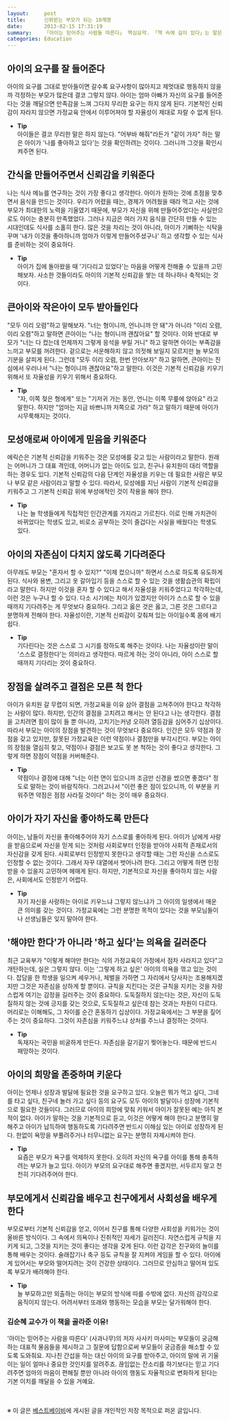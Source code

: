 ```yaml
---
layout:     post
title:      신뢰받는 부모가 되는 10계명
date:       2013-02-15 17:31:19
summary:    「아이는 믿어주는 사람들 따른다」 핵심요약. 「책 속에 길이 있다」는 말은 아이 키우는 부모들에게도 예외가 아니다. 책 속에는 아이들의 특성과 행동에 따라 어떻게 지도하고 무엇을 가르쳐야 할지 그 방법이 담겨져 있어 좋은 부모가 되는 길을 열어준다. 막무가내식 육아가 아니라 과학적이고 행동으로 실천하는 육아를 통해 아이들에게 존경받는 부모, 신뢰받는 부모가 될 수 있다. 
categories: Education
---
```


## 아이의 요구를 잘 들어준다

아이의 요구를 그대로 받아들이면 갈수록 요구사항이 많아지고 제멋대로 행동하지 않을까 걱정하는 부모가 많은데 결코 그렇지 않다. 아이는 엄마 아빠가 자신의 요구를 들어준다는 것을 깨달으면 만족감을 느껴 그다지 무리한 요구는 하지 않게 된다. 기본적인 신뢰감이 자라지 않으면 가정교육 안에서 이루어져야 할 자율성이 제대로 자랄 수 없게 된다.

* **Tip**      
아이들은 결코 무리한 말은 하지 않는다. "어부바 해줘"라든가 "같이 가자" 하는 말은 아이가 '나를 좋아하고 있다'는 것을 확인하려는 것이다. 그러니까 그것을 확인시켜주면 된다.



## 간식을 만들어주면서 신뢰감을 키워준다

나는 식사 메뉴를 연구하는 것이 가장 좋다고 생각한다. 아이가 원하는 것에 초점을 맞추면서 음식을 만드는 것이다. 우리가 어렸을 때는, 경제가 어려웠을 때라 먹고 사는 것에 부모가 최대한의 노력을 기울였기 때문에, 부모가 자신을 위해 만들어주었다는 사실만으로도 아이는 충분히 만족했었다. 그러나 지금은 여러 가지 음식을 간단히 만들 수 있는 시대인데도 식사를 소홀히 한다. 많은 것을 차리는 것이 아니라, 아이가 기뻐하는 식탁을 꾸며 '내가 이것을 좋아하니까 엄마가 이렇게 만들어주셨구나' 하고 생각할 수 있는 식사를 준비하는 것이 중요하다.

* **Tip**      
아이가 집에 돌아왔을 때 '기다리고 있었다'는 마음을 어떻게 전해줄 수 있을까 고민해보자. 사소한 것들이라도 아이의 기본적 신뢰감을 쌓는 데 하나하나 축적되는 것이다.


## 큰아이와 작은아이 모두 받아들인다

"모두 이리 오렴"하고 말해보자. "너는 형이니까, 언니니까 안 돼"가 아니라 "이리 오렴, 이리 오렴"하고 말하면 큰아이는 "나는 형이니까 괜찮아요" 할 것이다. 이와 반대로 부모가 "너는 다 컸는데 언제까지 그렇게 응석을 부릴 거니" 하고 말하면 아이는 부족감을 느끼고 부모를 꺼려한다. 겉으로는 서운해하지 않고 의젓해 보일지 모르지만 늘 부모의 기분을 살피게 된다. 그런데 "모두 이리 오렴, 한번 안아보자" 하고 말하면, 큰아이는 진심에서 우러나서 "나는 형이니까 괜찮아요"하고 말한다. 이것은 기본적 신뢰감을 키우기 위해서 또 자율성을 키우기 위해서 중요하다.

* **Tip**      
"자, 이쪽 젖은 형에게" 또는 "기저귀 가는 동안, 언니는 이쪽 무릎에 앉아요" 라고 말한다. 하지만 "엄마는 지금 바쁘니까 저쪽으로 가라" 하고 말하기 때문에 아이가 시무룩해지는 것이다.



## 모성애로써 아이에게 믿음을 키워준다

에릭슨은 기본적 신뢰감을 키워주는 것은 모성애를 갖고 있는 사람이라고 말한다. 원래는 어머니가 그 대표 격인데, 어머니가 없는 아이도 있고, 친구나 유치원이 대리 역할을 하는 경우도 있다. 기본적 신뢰감의 다음 단계인 자율성을 키우는 데 필요한 사람은 부모나 부모 같은 사람이라고 말할 수 있다. 따라서, 모성애를 지닌 사람이 기본적 신뢰감을 키워주고 그 기본적 신뢰감 위에 부성애적인 것이 작용을 해야 한다.

* **Tip**      
나는 늘 학생들에게 직접적인 인간관계를 가지라고 가르친다. 이로 인해 가치관이 바뀌었다는 학생도 있고, 비로소 공부하는 것이 즐겁다는 사실을 배웠다는 학생도 있다.



## 아이의 자존심이 다치지 않도록 기다려준다

아무래도 부모는 "혼자서 할 수 있지?" "이제 컸으니까" 하면서 스스로 하도록 유도하게 된다. 식사와 용변, 그리고 옷 갈아입기 등을 스스로 할 수 있는 것을 생활습관의 확립이라고 말한다. 하지만 이것을 혼자 할 수 있다고 해서 자율성을 키워주었다고 착각하는데, 이런 것은 누구나 할 수 있다. 다소 시기에는 차이가 있겠지만 아이가 스스로 할 수 있을 때까지 기다려주는 게 무엇보다 중요하다. 그리고 옳은 것은 옳고, 그른 것은 그르다고 분명하게 전해야 한다. 자율성이란, 기본적 신뢰감이 갖춰져 있는 아이일수록 몸에 배기 쉽다.

* **Tip**      
기다린다는 것은 스스로 그 시기를 정하도록 해주는 것이다. 나는 자율성이란 말이 '스스로 결정한다'는 의미라고 생각한다. 따르게 하는 것이 아니라, 아이 스스로 할 때까지 기다리는 것이 중요하다.



## 장점을 살려주고 결점은 모른 척 한다

아이가 유치원 갈 무렵이 되면, 가정교육을 이유 삼아 결점을 고쳐주어야 한다고 착각하는 사람이 많다. 하지만, 인간의 결점을 고치려고 해서는 안 된다고 나는 생각한다. 결점을 고치려면 힘이 많이 들 뿐 아니라, 고치기는커녕 오히려 열등감을 심어주기 십상이다. 따라서 부모는 아이의 장점을 발견하는 것이 무엇보다 중요하다. 인간은 모두 약점과 장점을 갖고 있지만, 잘못된 가정교육은 이런 약점이나 결점만을 부각시킨다. 부모는 아이의 장점을 열심히 찾고, 약점이나 결점은 보고도 못 본 척하는 것이 좋다고 생각한다. 그렇게 하면 장점이 약점을 커버해준다.

* **Tip**      
약점이나 결점에 대해 "너는 이런 면이 있으니까 조금만 신경을 썼으면 좋겠다" 정도로 말하는 것이 바람직하다. 그러고나서 "이런 좋은 점이 있으니까, 이 부분을 키워주면 약점은 점점 사라질 것이다" 하는 것이 매우 중요하다.



## 아이가 자기 자신을 좋아하도록 만든다

아이는, 남들이 자신을 좋아해주어야 자기 스스로를 좋아하게 된다. 아이가 남에게 사랑을 받음으로써 자신을 믿게 되는 것처럼 사회로부터 인정을 받아야 사회적 존재로서의 자신감을 갖게 된다. 사회로부터 인정받지 못한다고 생각할 때는 그런 자신을 스스로도 인정할 수 없는 것이다. 그래서 자꾸 대열에서 벗어나려 한다. 그리고 어떻게 하면 인정받을 수 있을지 고민하며 헤매게 된다. 하지만, 기본적으로 자신을 좋아하지 않는 사람은, 사회에서도 인정받기 어렵다.

* **Tip**      
자기 자신을 사랑하는 아이로 키우느냐 그렇지 않느냐가 그 아이의 일생에서 매운 큰 의미를 갖는 것이다. 가정교육에는 그런 분명한 목적이 있다는 것을 부모님들이나 선생님들은 잊지 말아야 한다.



## '해야만 한다'가 아니라 '하고 싶다'는 의욕을 길러준다

최근 교육부가 "이렇게 해야만 한다는 식의 가정교육이 가정에서 점차 사라지고 있다"고 개탄하는데, 실은 그렇지 않다. 이는 '그렇게 하고 싶은' 아이의 의욕을 꺾고 있는 것이다. 잡담을 한 학생을 일으켜 세우거나, 체벌을 가하면 그 자리에서 당사자는 조용해지겠지만 그것은 자존심을 상하게 할 뿐이다. 규칙을 지킨다는 것은 규칙을 지키는 것을 자랑스럽게 여기는 감정을 길러주는 것이 중요하다. 도둑질하지 않는다는 것은, 자신이 도둑질하지 않는 것에 긍지를 갖는 것으로, 도둑질하고 싶은데 참는 것과는 차원이 다르다. 머리로는 이해해도, 그 차이를 순간 혼동하기 십상이다. 가정교육에서는 그 부분을 짚어주는 것이 중요하다. 그것이 자존심을 키워주느냐 상처를 주느냐 결정하는 것이다.

* **Tip**      
독재자는 국민을 비굴하게 만든다. 자존심을 갈기갈기 찢어놓는다. 때문에 반드시 패망하는 것이다.



## 아이의 희망을 존중하며 키운다

아이는 언제나 성장과 발달에 필요한 것을 요구하고 있다. 오늘은 뭐가 먹고 싶다, 그네를 타고 싶다, 친구네 놀러 가고 싶다 등의 요구도 모두 아이의 발달이나 성장에 기본적으로 필요한 것들이다. 그러므로 아이의 희망에 맞춰 키워서 아이가 잘못된 예는 아직 본 적이 없다. 아이가 말하는 것을 기본적으로 듣고, 이것은 어떻게 해야 한다고 분명히 말해주고 아이가 납득하여 행동하도록 기다려주면 반드시 이해심 있는 아이로 성장하게 된다. 한없이 욕망을 부풀려주거나 터무니없는 요구는 분명히 자제시켜야 한다.

* **Tip**      
요즘은 부모가 욕구를 억제하지 못한다. 오히려 자신의 욕구를 아이를 통해 충족하려는 부모가 늘고 있다. 아이가 부모의 요구대로 해주면 좋겠지만, 서두르지 말고 천천히 기다려주어야 한다.



## 부모에게서 신뢰감을 배우고 친구에게서 사회성을 배우게 한다

부모로부터 기본적 신뢰감을 얻고, 이어서 친구를 통해 다양한 사회성을 키워가는 것이 올바른 방식이다. 그 속에서 의욕이나 진취적인 자세가 길러진다. 자연스럽게 규칙을 지키게 되고, 그것을 지키는 것이 좋다는 생각을 갖게 된다. 이런 감각은 친구와의 놀이를 통해 배우는 것이다. 술래잡기나 축구 등도 규칙을 잘 지켜야 게임을 할 수 있다. 아이에게 있어서는 부모와 떨어지려는 것이 건강한 상태이다. 그러므로 안심하고 떨어져 있도록 부모가 배려해야 한다.

* **Tip**      
늘 부모하고만 외출하는 아이는 부모의 방식에 따를 수밖에 없다. 자신의 감각으로 움직이지 않는다. 어려서부터 또래와 행동하는 모습을 부모는 달가워해야 한다.



### 김순혜 교수가 이 책을 골라준 이유!

'아이는 믿어주는 사람을 따른다' (사과나무)의 저자 사사키 마사미는 부모들이 궁금해하는 대표적 물음들을 제시하고 그 질문에 답함으로써 부모들이 궁금증을 해소할 수 있도록 도와줘요. 지나친 간섭을 하는 대신 아이의 요구를 받아주고, 아이의 말에 귀 기울이는 일이 얼마나 중요한 것인지를 알려주죠. 끊임없는 잔소리를 하기보다는 믿고 기다려주면 엄마의 마음이 편해질 뿐만 아니라 아이의 행동도 자율적으로 변화하게 된다는 기본 이치를 깨달을 수 있을 거예요. 


<br /><br />
※ 이 글은 [베스트베이비](http://www.ibestbaby.co.kr)에 게시된 글을 개인적인 저장 목적으로 퍼온 글입니다.